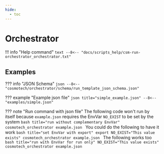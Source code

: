 ```yaml
---
hide:
  - toc
---
```

# Orchestrator

!!! info "Help command"
    ```text
    --8<-- "docs/scripts_help/csm-run-orchestrator_orchestrator.txt"
    ```

## Examples

??? info "JSON Schema"
    ```json
    --8<-- "cosmotech/orchestrator/schema/run_template_json_schema.json"
    ```

??? example "Example json file"
    ```json title="simple_example.json"
    --8<-- "examples/simple.json"
    ```

??? note "Run command with json file"
    The following code won't run by itself because `example.json` requires the EnvVar `NO_EXIST` to be set by the system
    ```bash title="run without complementary EnvVar"
    cosmotech_orchestrator example.json
    ```
    You could do the following to have it work
    ```bash title="set EnvVar with export"
    export NO_EXIST="This value exists"
    cosmotech_orchestrator example.json
    ```
    The following works too
    ```bash title="run with EnvVar for run only"
    NO_EXIST="This value exists" cosmotech_orchestrator example.json
    ```